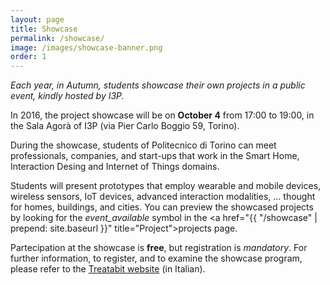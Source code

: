 ```yaml
---
layout: page
title: Showcase
permalink: /showcase/
image: /images/showcase-banner.png
order: 1
---
```


_Each year, in Autumn, students showcase their own projects in a public event, kindly hosted by I3P._

In 2016, the project showcase will be on **October 4** from 17:00 to 19:00, in the Sala Agorà of I3P (via Pier Carlo Boggio 59, Torino).

During the showcase, students of Politecnico di Torino can meet professionals, companies, and start-ups that work in the Smart Home, Interaction Desing and Internet of Things domains.

Students will present prototypes that employ wearable and mobile devices, wireless sensors, IoT devices, advanced interaction modalities, ... thought for homes, buildings, and cities.
You can preview the showcased projects by looking for the <i class="material-icons">event_available</i> symbol in the <a href="{{ "/showcase" | prepend: site.baseurl }}" title="Project">projects</a> page.

Partecipation at the showcase is **free**, but registration is _mandatory_.
For further information, to register, and to examine the showcase program, please refer to the [Treatabit website](http://www.treatabit.com/article/ambient-intelligence-students-showcase-2016) (in Italian).
